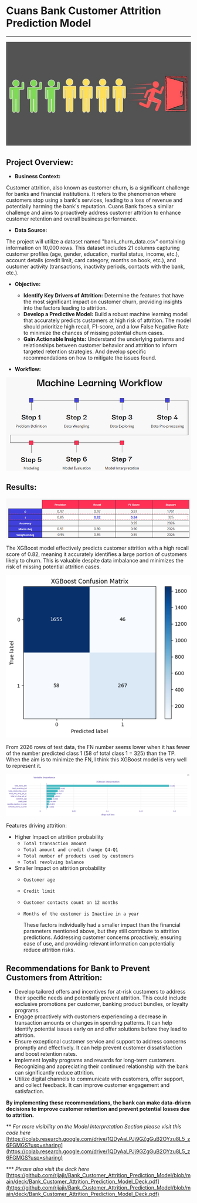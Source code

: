 # **Cuans Bank Customer Attrition Prediction Model**

---

![Thumbnail](images/thumbnail.jpeg)

## **Project Overview:**

* **Business Context:**

Customer attrition, also known as customer churn, is a significant challenge for banks and financial institutions. It refers to the phenomenon where customers stop using a bank's services, leading to a loss of revenue and potentially harming the bank's reputation. Cuans Bank faces a similar challenge and aims to proactively address customer attrition to enhance customer retention and overall business performance.

* **Data Source:**

The project will utilize a dataset named "bank_churn_data.csv" containing information on 10,000 rows. This dataset includes 21 columns capturing customer profiles (age, gender, education, marital status, income, etc.), account details (credit limit, card category, months on book, etc.), and customer activity (transactions, inactivity periods, contacts with the bank, etc.).

* **Objective:**

  * **Identify Key Drivers of Attrition:** Determine the features that have the most significant impact on customer churn, providing insights into the factors leading to attrition.
  * **Develop a Predictive Model:** Build a robust machine learning model that accurately predicts customers at high risk of attrition. The model should prioritize high recall, F1-score, and a low False Negative Rate to minimize the chances of missing potential churn cases.
  * **Gain Actionable Insights:** Understand the underlying patterns and relationships between customer behavior and attrition to inform targeted retention strategies. And develop specific recommendations on how to mitigate the issues found.

* **Workflow:**

![Method](images/method.png)

## **Results:**

![score](images/test_score.png)

The XGBoost model effectively predicts customer attrition with a high recall score of 0.82, meaning it accurately identifies a large portion of customers likely to churn. This is valuable despite data imbalance and minimizes the risk of missing potential attrition cases.

![matrix](images/conf_matrix.png)

From 2026 rows of test data, the FN number seems lower when it has fewer of the number predicted class 1 (58 of total class 1 = 325) than the TP. When the aim is to minimize the FN, I think this XGBoost model is very well to represent it.

![Feature Importance](images/feat.png)

Features driving attrition:
* Higher Impact on attrition probability
  * `Total transaction amount`
  * `Total amount and credit change Q4-Q1`
  * `Total number of products used by customers`
  * `Total revolving balance`
* Smaller Impact on attrition probability
  * `Customer age`
  * `Credit limit`
  * `Customer contacts count on 12 months`
  * `Months of the customer is Inactive in a year`
 
    These factors individually had a smaller impact than the financial parameters mentioned above, but they still contribute to attrition predictions. Addressing customer concerns proactively, ensuring ease of use, and providing relevant information can potentially reduce attrition risks.

## **Recommendations for Bank to Prevent Customers from Attrition:**

* Develop tailored offers and incentives for at-risk customers to address their specific needs and potentially prevent attrition. This could include exclusive promotions per customer, banking product bundles, or loyalty programs.
* Engage proactively with customers experiencing a decrease in transaction amounts or changes in spending patterns. It can help identify potential issues early on and offer solutions before they lead to attrition.
* Ensure exceptional customer service and support to address concerns promptly and effectively. It can help prevent customer dissatisfaction and boost retention rates.
* Implement loyalty programs and rewards for long-term customers. Recognizing and appreciating their continued relationship with the bank can significantly reduce attrition.
* Utilize digital channels to communicate with customers, offer support, and collect feedback. It can improve customer engagement and satisfaction.

**By implementing these recommendations, the bank can make data-driven decisions to improve customer retention and prevent potential losses due to attrition.**

** *For more visibility on the Model Interpretation Section please visit this code here* [https://colab.research.google.com/drive/1QDyAaLPJj9GZgGuB2OYzu8L5_z6FGMGS?usp=sharing](https://colab.research.google.com/drive/1QDyAaLPJj9GZgGuB2OYzu8L5_z6FGMGS?usp=sharing)

*** *Please also visit the deck here* [https://github.com/rijajir/Bank_Customer_Attrition_Prediction_Model/blob/main/deck/Bank_Customer_Attrition_Prediction_Model_Deck.pdf](https://github.com/rijajir/Bank_Customer_Attrition_Prediction_Model/blob/main/deck/Bank_Customer_Attrition_Prediction_Model_Deck.pdf)
